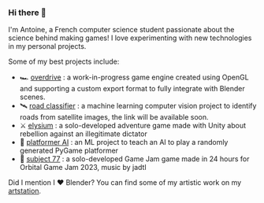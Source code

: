 ### Hi there 👋
I'm Antoine, a French computer science student passionate about the science behind making games! I love experimenting with new technologies in my personal projects.

Some of my best projects include:
- 🏎️ [overdrive](https://github.com/Zephyr75/overdrive) : a work-in-progress game engine created using OpenGL and supporting a custom export format to fully integrate with Blender scenes.
- 🛰️ [road classifier](https://github.com/Zephyr75/road_classifier) : a machine learning computer vision project to identify roads from satellite images, the link will be available soon.
- ⚔️ [elysium](https://github.com/Zephyr75/elysium) : a solo-developed adventure game made with Unity about rebellion against an illegitimate dictator
- 🧠 [platformer AI](https://github.com/Zephyr75/platformerAI) : an ML project to teach an AI to play a randomly generated PyGame platformer
- 🤖 [subject 77](https://github.com/Zephyr75/OGJ_2023) : a solo-developed Game Jam game made in 24 hours for Orbital Game Jam 2023, music by jadtl

Did I mention I ❤️ Blender?
You can find some of my artistic work on my [artstation](https://www.artstation.com/zephyr74).

<!--
**Zephyr75/Zephyr75** is a ✨ _special_ ✨ repository because its `README.md` (this file) appears on your GitHub profile.

Here are some ideas to get you started:

- 🔭 I’m currently working on ...
- 🌱 I’m currently learning ...
- 👯 I’m looking to collaborate on ...
- 🤔 I’m looking for help with ...
- 💬 Ask me about ...
- 📫 How to reach me: ...
- 😄 Pronouns: ...
- ⚡ Fun fact: ...
-->
